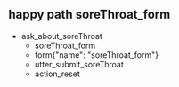 ## happy path soreThroat_form
* ask_about_soreThroat
    - soreThroat_form
    - form{"name": "soreThroat_form"}
    - utter_submit_soreThroat
    - action_reset